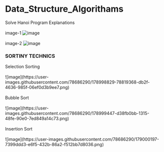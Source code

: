 # Data_Structure_Algorithams
Solve Hanoi Program Explanations
<br>
<br>image-1
![image](https://user-images.githubusercontent.com/78686290/178814865-fbe0d416-993e-4ef6-a559-8641e7ad6937.png)
<br>
<br>image-2
![image](https://user-images.githubusercontent.com/78686290/178814942-cd75e33e-32aa-4843-ac73-dbd8ad13a86c.png)

<h3>SORTINY TECHNICS </h3>
Selection Sorting
<br>
<br>
![image](https://user-images.githubusercontent.com/78686290/178998829-78819368-db2f-4636-985f-06ef0d3b9ee7.png)
<br>
<br>
Bubble Sort
<br>
<br>
![image](https://user-images.githubusercontent.com/78686290/178999447-d38fb0bb-1315-48fe-90e0-7ed849a14c73.png)
<br>
<br>
Insertion Sort
<br>
<br>
![image](https://user-images.githubusercontent.com/78686290/179000197-7399ddd3-e6f5-432b-86a2-f512bb7d8036.png)
<br>
<br>

